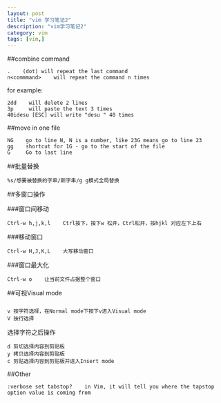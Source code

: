 ```yaml
---
layout: post
title: "vim 学习笔记2"
description: "vim学习笔记2"
category: vim
tags: [vim,]
---
```


##combine command

	.    (dot) will repeat the last command
	n<commmand>    will repeat the command n times

for example:

	2dd    will delete 2 lines
	3p 	   will paste the text 3 times
	40idesu [ESC] will write "desu " 40 times

##move in one file

	NG    go to line N, N is a number, like 23G means go to line 23
	gg    shortcut for 1G - go to the start of the file
	G     Go to last line

##批量替换

	%s/想要被替换的字串/新字串/g g模式全局替换

##多窗口操作

###窗口间移动

	Ctrl-w h,j,k,l    Ctrl按下，按下w 松开，Ctrl松开，按hjkl 对应左下上右

###移动窗口

	Ctrl-w H,J,K,L    大写移动窗口

###窗口最大化

	Ctrl-w o    让当前文件占据整个窗口

##可视Visual mode

###

	v 按字符选择，在Normal mode下按下v进入Visual mode
	V 按行选择

选择字符之后操作

	d 剪切选择内容到剪贴板
	y 拷贝选择内容到剪贴板
	c 剪贴选择内容到剪贴板并进入Insert mode

##Other

	:verbose set tabstop?    in Vim, it will tell you where the tapstop option value is coming from

